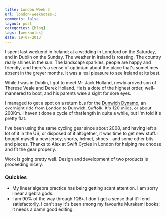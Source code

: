 ```yaml
---
title: London Week 3
url: london-weeknotes-3
comments: false
layout: post
categories: [blog]
tags: [weeknotes]
date: 19-07-2013
---
```

I spent last weekend in Ireland; at a wedding in Longford on the Saturday, and in Dublin on the Sunday. The weather in Ireland is roasting. The country really shines in the sun. The landscape sparkles, people are happy and friendly, and there's a sense of optimism about the place that's sometimes absent in the greyer months. It was a real pleasure to see Ireland at its best.

While I was in Dublin, I got to meet Mr. Jack Holland, newly arrived son of Therese Veale and Derek Holland. He is a dote of the highest order, well-mannered to boot, and his parents were a sight for sore eyes. 

I managed to get a spot on a return bus for the [Dunwich Dynamo](http://southwarkcyclists.org.uk/news/dunwich-dynamo-xxi-2013-faqs-essentials), an overnight ride from London to Dunwich, Suffolk. It's 120 miles, or about 200Km. I haven't done a cycle of that length in quite a while, but I'm told it's pretty flat. 

I've been using the same cycling gear since about 2008, and having left a lot of it in the US, or disposed of it altogether, it was time to get new stuff. I bought myself a new jersey, shorts, helmet, shoes - and some other bits and pieces. Thanks to Alex at Swift Cycles in London for helping me choose and fit the gear properly. 

Work is going pretty well. Design and development of two products is proceeding nicely. 

### Quickies
* My linear algebra practice has being getting scant attention. I am sorry linear algebra gods.
* I am 90% of the way through 1Q84. I don't get a sense that it'll end satisfactorily. I can't say it's been among my favourite Murakami books; it needs a damn good editing.




